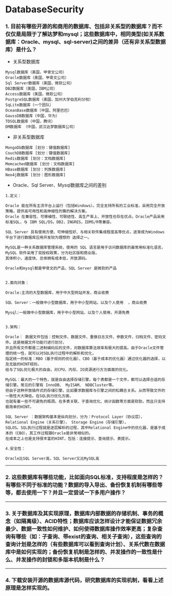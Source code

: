 # DatabaseSecurity

### 1. 目前有哪些开源的和商用的数据库、包括非关系型的数据库？而不仅仅是局限于了解达梦和mysql；这些数据库中，相同类型(如关系数据库：Oracle、mysql、sql-server)之间的差异（还有非关系型数据库）是什么？

* 关系型数据库
```
Mysql数据库（美国，甲骨文公司）
Oracle数据库（美国，甲骨文公司）
Sql Server数据库（美国，微软公司）
DB2数据库（美国，IBM公司）
Access数据库（美国，微软公司）
PostgreSQL数据库（美国，加州大学伯克利分校）
SqLite数据库（一个团队）
OceanBase数据库（中国，阿里巴巴）
GaussDB数据库（中国，华为）
TDSQL数据库（中国，腾讯）
DM数据库 （中国，武汉达梦数据库公司）
```
* 非关系型数据库
```
MongoDb数据库 [划分：键值数据库]
CouchDB数据库 [划分：键值数据库]
Redis数据库 [划分：文档数据库]
Memcached数据库 [划分：文档数据库]
HBase数据库 [划分：列族数据库]
Neo4j数据库 [划分：图形数据库]
```
* Oracle、Sql Server、Mysql数据库之间的差别
```
1.定义：

Oracle 能在所有主流平台上运行（包括Windows）。完全支持所有的工业标准，采用完全开放策略，提供高可用性和高伸缩性的簇的解决方案。 
Oracle 在兼容性、可移植性、可联结性、高生产率上、开放性也存在优点。Oracle产品采用标准SQL，与 IBM SQL/DS，DB2，INGRES，IDMS/R等兼容。

SQL Server 具有使用方便、可伸缩性好、与相关软件集成程度高等优点，逐渐成为Windows平台下进行数据库应用开发较为理想的 选择之一。

MySQL是一种关系数据库管理系统，使用的 SQL 语言是用于访问数据库的最常用标准化语言。MySQL 软件采用了双授权政策，分为社区版和商业版，
其体积小、速度快、总体拥有成本低，开放源码。

Oracle和mysql都是甲骨文的产品，SQL Server 是微软的产品


2.面向对象：

Oracle:主流的大型数据库，用于中大型网站开发，商业收费

SQL Server：一般做中小型数据库，用于中小型网站，以及个人使用  ，商业收费

Mysql:一般做中小型数据库，用于中小型网站，以及个人使用，开源免费


3.架构：

Oracle： 数据文件包括：控制文件、数据文件、重做日志文件、参数文件、归档文件、密码文件。这是根据文件功能行进行划分，
并且所有文件都是二进制编码后的文件，对数据库算法效率有极大的提高。由于Oracle文件管理的统一性，就可以对SQL执行过程中的解析和优化，
指定统一的标准：RBO（基于规则的优化器）、CBO（基于成本的优化器）通过优化器的选择，以及无敌的HINT规则，
给与了SQL优化极大的自由，对CPU、内存、IO资源进行方方面面的优化。

MySQL：最大的一个特色，就是自由选择存储引擎。每个表都是一个文件，都可以选择合适的存储引擎。常见的引擎有 InnoDB、 MyISAM、 NDBCluster等。
但由于这种开放插件式的存储引擎，比如要求数据库与引擎之间的松耦合关系。从而导致文件的一致性大大降低。在SQL执行优化方面，
也就有着一些不可避免的瓶颈。在多表关联、子查询优化、统计函数等方面是软肋，而且只支持极简单的HINT。

SQL Server ：数据架构基本是纵向划分，分为：Protocol Layer（协议层）， Relational Engine（关系引擎）， Storage Engine（存储引擎），
SQLOS。SQL执行过程就是逐层解析的过程，其中Relational Engine中的优化器，是基于成本的（CBO），其工作过程跟Oracle是非常相似的。
在成本之上也是支持很丰富的HINT，包括：连接提示、查询提示、表提示。

4.安全性：

Oracle比SQL Server高，SQL Server又比MySQL高
```
***
### 2. 这些数据库有哪些功能，比如面向SQL标准，支持程度是怎样的？有哪些不同于标准的功能？数据的导入导出、备份恢复机制有哪些等等，都去使用一下？并且一定尝试一下多用户操作？
***
### 3. 关于数据库及其实现原理，数据库内部数据的存储机制、事务的概念（如隔离级）、ACID特性；数据库应该怎样设计才能保证数据冗余最少、数据一致性如何维护、如何使得数据库操作效率更高；复杂查询有哪些（如：子查询、带exist的查询、相关子查询），这些查询的查询计划是怎样的（有些数据库可以看到查询计划）、关系代数在数据库中是如何实现的；备份恢复机制是怎样的、并发操作的一致性是什么、并发操作的封锁和多版本机制是什么？
***
### 4. 下载安装开源的数据库源代码，研究数据库的实现机制，看看上述原理是怎样实现的。
